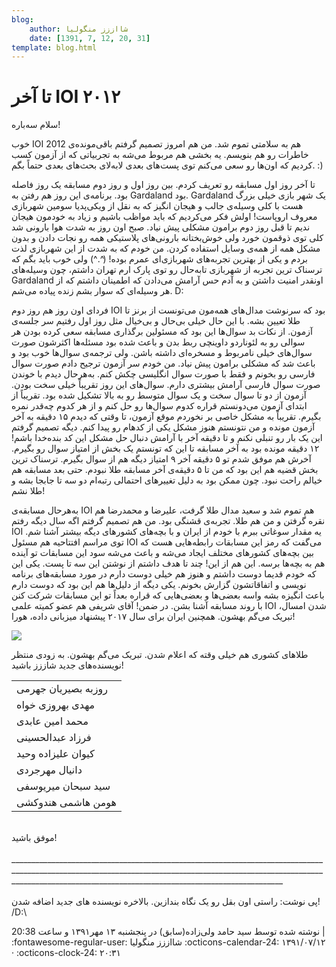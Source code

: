 ```yaml
---
blog:
    author: شااززز منگولیا
    date: [1391, 7, 12, 20, 31]
template: blog.html
---
```

# تا آخر IOI ۲۰۱۲

<div class="cnt">
<p></p>
<p>سلام سه‌باره!</p>
<p>خوب IOI 2012 هم به سلامتی تموم شد. من هم امروز تصمیم گرفتم باقی‌مونده‌ی خاطرات رو هم بنویسم. یه بخشی هم مربوط می‌شه به تجربیاتی که از آزمون کسب کردیم که اون‌ها رو سعی می‌کنم توی پست‌های بعدی لابه‌لای بحث‌های بعدی حتماً بگم. :)</p>
<p>تا آخر روز اول مسابقه رو تعریف کردم. بین روز اول و روز دوم مسابقه یک روز فاصله بود. برنامه‌ی این روز هم رفتن به Gardaland بود. Gardaland یک شهر بازی خیلی بزرگ هست با کلی وسیله‌ی جالب و هیجان انگیز که به نقل از ویکی‌پدیا سومین شهربازی معروف اروپاست! اولش فکر می‌کردیم که باید مواظب باشیم و زیاد به خودمون هیجان ندیم تا قبل روز دوم برامون مشکلی پیش نیاد. صبح اون روز به شدت هوا بارونی شد کلی توی ذوقمون خورد ولی خوش‌بختانه بارونی‌های پلاستیکی همه رو نجات دادن و بدون مشکل همه از همه‌ی وسایل استفاده کردن. من خودم که به شدت از این شهربازی لذت بردم و یکی از بهترین تجربه‌های شهربازی‌ای عمرم بوده! (^.^) ولی خوب باید بگم که ترسناک ترین تجربه از شهربازی تابه‌حال رو توی پارک ارم تهران داشتم، چون وسیله‌های Gardaland اونقدر امنیت داشتن و به آدم حس آرامش می‌دادن که اطمینان داشتم که از هر وسیله‌ای که سوار بشم زنده پیاده می‌شم. D:</p>
<p>فردای اون روز هم روز دوم IOI بود که سرنوشت مدال‌های همه‌مون می‌تونست از برنز تا طلا تعیین بشه. با این حال خیلی بی‌حال و بی‌خیال مثل روز اول رفتیم سر جلسه‌ی آزمون. از نکات بد سوال‌ها این بود که مسئولین برگذاری مسابقه سعی کرده بودن هر سوالی رو به لئوناردو داوینچی ربط بدن و باعث شده بود مسئله‌ها اکثرشون صورت سوال‌های خیلی نامربوط و مسخره‌ای داشته باشن. ولی ترجمه‌ی سوال‌ها خوب بود و باعث شد که مشکلی برامون پیش نیاد. من خودم سر آزمون ترجیح دادم صورت سوال فارسی رو بخونم و فقط با صورت سوال انگلیسی چکش کنم. به‌هرحال دیدم با خوندن صورت سوال فارسی آرامش بیشتری دارم. سوال‌های این روز تقریباً خیلی سخت بودن. آزمون از دو تا سوال سخت و یک سوال متوسط رو به بالا تشکیل شده بود. تقریباً از ابتدای آزمون می‌دونستم قراره کدوم سوال‌ها رو حل کنم و از هر کدوم چه‌قدر نمره بگیرم. تقریباً به مشکل خاصی بر نخوردم موقع آزمون، تا وقتی که دیدم ۱۵ دقیقه به آخر آزمون مونده و من نتونستم هنوز مشکل یکی از کد‌هام رو پیدا کنم. دیگه تصمیم گرفتم این یک بار رو تنبلی نکنم و تا دقیقه آخر با آرامش دنبال حل مشکل این کد بنده‌خدا باشم! ۱۲ دقیقه مونده بود به آخر مسابقه تا این که تونستم یک بخش از امتیاز سوال رو بگیرم. آخرش هم موفق شدم تو ۵ دقیقه آخر ۹ امتیاز دیگه هم از سوال بگیرم. ترسناک ترین بخش قضیه هم این بود که من تا ۵ دقیقه‌ی آخر مسابقه طلا نبودم. حتی بعد مسابقه هم خیالم راحت نبود. چون ممکن بود به دلیل تغییر‌های احتمالی رتبه‌ام دو سه تا جابجا بشه و طلا نشم! </p>
<p align="baseline">به‌هرحال مسابقه‌ی IOI‌ هم تموم شد و سعید مدال طلا گرفت، علیرضا و محمد‌رضا هم نقره گرفتن و من هم طلا. تجربه‌ی قشنگی بود. من هم تصمیم گرفتم اگه سال دیگه رفتم IOI یه مقدار سوغاتی ببرم با خودم از ایران و با بچه‌های کشور‌های دیگه بیشتر آشنا شم. توی مراسم افتتاحیه هم مسئول IOI می‌گفت که رمز این مسابقات رابطه‌هایی هست که بین بچه‌های کشور‌های مختلف ایجاد می‌شه و باعث می‌شه سود این مسابقات تو آینده هم به بچه‌ها برسه. این هم از این! چند تا هدف داشتم از نوشتن این سه تا پست. یکی این که خودم قدیما دوست داشتم و هنوز هم خیلی دوست دارم در مورد مسابقه‌های برنامه نویسی و اتفاقاتشون گزارش بخونم. یکی دیگه از دلیل‌ها هم این بود که دوست دارم باعث انگیزه بشه واسه بعضی‌ها و بعضی‌هایی که قراره بعداً تو این مسابقات شرکت کنن با روند مسابقه آشنا بشن. در ضمن! آقای شریفی هم عضو کمیته علمی IOI شدن امسال، تبریک می‌گم بهشون. همچنین ایران برای سال ۲۰۱۷ پیشنهاد میزبانی داده، هورا!</p>
<p><img src="http://www.pic1.iran-forum.ir/images/up10/13748284223376805822.jpg"/></p>
<p>طلا‌های کشوری هم خیلی وقته که اعلام شدن. تبریک می‌گم بهشون. به زودی منتظر نویسنده‌های جدید شاززز باشید!</p>
<p></p>
<center><table align="baseline" cellpadding="1" cellspacing="1"><tbody>
<tr><td>روزبه بصیریان جهرمی</td></tr>
<tr><td>مهدی بهروزی خواه</td></tr>
<tr><td>محمد امین عابدی</td></tr>
<tr><td>فرزاد عبدالحسینی</td></tr>
<tr><td>کیوان علیزاده وحید</td></tr>
<tr><td>دانیال مهرجردی</td></tr>
<tr><td>سید سبحان میریوسفی</td></tr>
<tr><td>هومن هاشمی هندوکشی</td></tr>
</tbody></table></center>
<div><br/></div>
<div>موفق باشید!<br/><br/>________________________________________________________________________________________________________________________________________________________________________________________________________________________________<br/><br/>پی نوشت: راستی اون بقل رو یک نگاه بندازین. بالاخره نویسنده های جدید اضافه شدن! /D:\<br/></div>
<p></p>
<div class="postDesc">نوشته شده توسط سید حامد ولی‌زاده(سابق) در پنجشنبه ۱۳ مهر۱۳۹۱ و ساعت 20:38 
	 |</div>
</div>

<div class="blog-info" markdown>
<span class="blog-author">
:fontawesome-regular-user: شااززز منگولیا
</span>
<span class="blog-date">
:octicons-calendar-24: ۱۳۹۱/۰۷/۱۲ · :octicons-clock-24: ۲۰:۳۱
</span>
</div>

